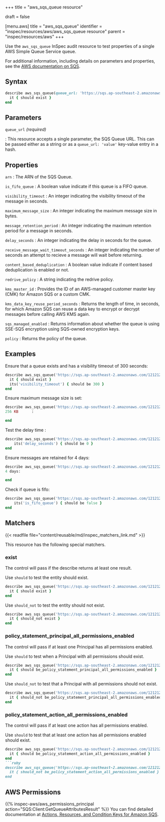 +++
title = "aws_sqs_queue resource"

draft = false


[menu.aws]
title = "aws_sqs_queue"
identifier = "inspec/resources/aws/aws_sqs_queue resource"
parent = "inspec/resources/aws"
+++

Use the `aws_sqs_queue` InSpec audit resource to test properties of a single AWS Simple Queue Service queue.

For additional information, including details on parameters and properties, see the [AWS documentation on SQS](https://docs.aws.amazon.com/AWSSimpleQueueService/latest/SQSDeveloperGuide/welcome.html).

## Syntax

```ruby
describe aws_sqs_queue(queue_url: 'https://sqs.ap-southeast-2.amazonaws.com/1212121/MyQueue') do
  it { should exist }
end
```

## Parameters

`queue_url` _(required)_

: This resource accepts a single parameter, the SQS Queue URL.
  This can be passed either as a string or as a `queue_url: 'value'` key-value entry in a hash.

## Properties

`arn`
: The ARN of the SQS Queue.

`is_fifo_queue`
: A boolean value indicate if this queue is a FIFO queue.

`visibility_timeout`
: An integer indicating the visibility timeout of the message in seconds.

`maximum_message_size`
: An integer indicating the maximum message size in bytes.

`message_retention_period`
: An integer indicating the maximum retention period for a message in seconds.

`delay_seconds`
: An integer indicating the delay in seconds for the queue.

`receive_message_wait_timeout_seconds`
: An integer indicating the number of seconds an attempt to recieve a message will wait before returning.

`content_based_deduplication`
: A boolean value indicate if content based deduplication is enabled or not.

`redrive_policy`
: A string indicating the redrive policy.

`kms_master_id`
: Provides the ID of an AWS-managed customer master key (CMK) for Amazon SQS or a custom CMK.

`kms_data_key_reuse_period_seconds`
: Returns the length of time, in seconds, for which Amazon SQS can reuse a data key to encrypt or decrypt messages before calling AWS KMS again.

`sqs_managed_enabled`
: Returns information about whether the queue is using SSE-SQS encryption using SQS-owned encryption keys.

`policy`
: Returns the policy of the queue.

## Examples

Ensure that a queue exists and has a visibility timeout of 300 seconds:

```ruby
describe aws_sqs_queue('https://sqs.ap-southeast-2.amazonaws.com/1212121/MyQueue') do
  it { should exist }
  its('visibility_timeout') { should be 300 }
end
```

Ensure maximum message size is set:

```ruby
describe aws_sqs_queue('https://sqs.ap-southeast-2.amazonaws.com/1212121/MyQueue') do
256 KB      :

end
```

Test the delay time :

```ruby
describe aws_sqs_queue('https://sqs.ap-southeast-2.amazonaws.com/1212121/MyQueue') do
    its('delay_seconds') { should be 0 }
end
```

Ensure messages are retained for 4 days:

```ruby
describe aws_sqs_queue('https://sqs.ap-southeast-2.amazonaws.com/1212121/MyQueue') do
4 days:

end
```

Check if queue is fifo:

```ruby
describe aws_sqs_queue('https://sqs.ap-southeast-2.amazonaws.com/1212121/MyQueue') do
    its('is_fifo_queue') { should be false }
end
```

## Matchers

{{< readfile file="content/reusable/md/inspec_matchers_link.md" >}}

This resource has the following special matchers.

### exist

The control will pass if the describe returns at least one result.

Use `should` to test the entity should exist.

```ruby
describe aws_sqs_queue('https://sqs.ap-southeast-2.amazonaws.com/1212121/MyQueue') do
  it { should exist }
end
```

Use `should_not` to test the entity should not exist.

```ruby
describe aws_sqs_queue('https://sqs.ap-southeast-2.amazonaws.com/1212121/MyQueueWhichDoesntExist') do
  it { should_not exist }
end
```

### policy_statement_principal_all_permissions_enabled

The control will pass if at least one Principal has all permissions enabled.

Use `should` to test when a Principal with all permissions should exist.

```ruby
describe aws_sqs_queue('https://sqs.ap-southeast-2.amazonaws.com/1212121/MyQueue') do
  it { should be_policy_statement_principal_all_permissions_enabled }
end
```

Use `should_not` to test that a Principal with all permissions should not exist.

```ruby
describe aws_sqs_queue('https://sqs.ap-southeast-2.amazonaws.com/1212121/MyQueueWhichDoesntExist') do
  it { should_not be_policy_statement_principal_all_permissions_enabled }
end
```

### policy_statement_action_all_permissions_enabled

The control will pass if at least one action has all permissions enabled.

Use `should` to test that at least one action has all permissions enabled should exist.

```ruby
describe aws_sqs_queue('https://sqs.ap-southeast-2.amazonaws.com/1212121/MyQueue') do
  it { should be_policy_statement_action_all_permissions_enabled }
end
```ruby
describe aws_sqs_queue('https://sqs.ap-southeast-2.amazonaws.com/1212121/MyQueueWhichDoesntExist') do
  it { should_not be_policy_statement_action_all_permissions_enabled }
end
```

## AWS Permissions

{{% inspec-aws/aws_permissions_principal action="SQS:Client:GetQueueAttributesResult" %}}
You can find detailed documentation at [Actions, Resources, and Condition Keys for Amazon SQS](https://docs.aws.amazon.com/AWSSimpleQueueService/latest/SQSDeveloperGuide/sqs-using-identity-based-policies.html).
